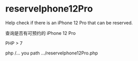 # reserveIphone12Pro

Help check if there is an iPhone 12 Pro that can be reserved.

查询是否有可预约的 iPhone 12 Pro

PHP > 7

php /... you path .../reserveIphone12Pro.php
